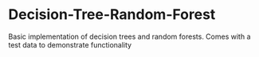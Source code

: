 # Decision-Tree-Random-Forest
Basic implementation of decision trees and random forests.
Comes with a test data to demonstrate functionality
